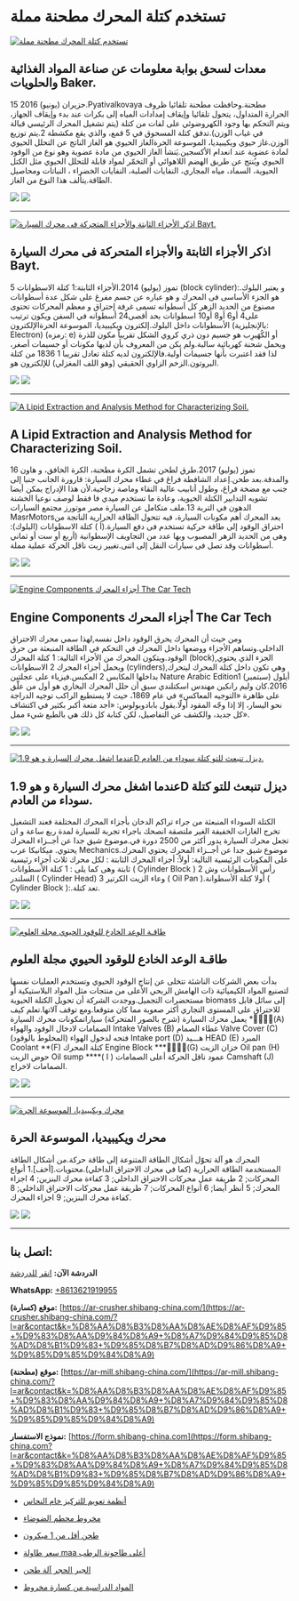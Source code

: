 # تستخدم كتلة المحرك مطحنة مملة

<a href="https://swt.shibang-china.com/?l=ar&img&k=%D8%AA%D8%B3%D8%AA%D8%AE%D8%AF%D9%85+%D9%83%D8%AA%D9%84%D8%A9+%D8%A7%D9%84%D9%85%D8%AD%D8%B1%D9%83+%D9%85%D8%B7%D8%AD%D9%86%D8%A9+%D9%85%D9%85%D9%84%D8%A9" target="_blank">![تستخدم كتلة المحرك مطحنة مملة](http://static.shibang-china.com/all-800x300/891.jpg)</a>

## معدات لسحق بوابة معلومات عن صناعة المواد الغذائية والحلويات Baker.
15 حزيران (يونيو) 2016.Pyativalkovaya مطحنة.وحافظت مطحنة تلقائيا ظروف الحرارة المتداول، يتحول تلقائيا وإيقاف إمدادات المياه إلى بكرات عند بدء وإيقاف الجهاز، ويتم التحكم بها وجود الكهروضوئي على لفات من كتلة (يتم تشغيل المحرك الرئيسي قبالة في غياب الوزن).تدفق كتلة المسحوق في 5 قمع، والذي يقع مكشطة 2.يتم توزيع الوزن.غاز حيوي ويكيبيديا، الموسوعة الحرةالغاز الحيوي هو الغاز الناتج عن التحلل الحيوي لمادة عضوية عند انعدام الأكسجين.يَنشأ الغاز الحيوي من مادة عضوية وهو نوع من الوقود الحيوي ويُنتج عن طريق الهضم اللاهوائي أو التخمّر لمواد قابلة للتحلل الحيوي مثل الكتل الحيوية، السماد، مياه المجاري، النفايات الصلبة، النفايات الخضراء ، النباتات ومحاصيل الطاقة.يتألف هذا النوع من الغاز.


<a href="https://whatsapp.shibangsoft.com/WhatsApp.php" target="_blank" title="WhatsApp">![](http://static.shibang-china.com/icon/whatsapp.png)</a> <a href="https://swt.shibang-china.com/?l=ar&icon&k=%D8%AA%D8%B3%D8%AA%D8%AE%D8%AF%D9%85+%D9%83%D8%AA%D9%84%D8%A9+%D8%A7%D9%84%D9%85%D8%AD%D8%B1%D9%83+%D9%85%D8%B7%D8%AD%D9%86%D8%A9+%D9%85%D9%85%D9%84%D8%A9" target="_blank">![](http://static.shibang-china.com/icon/chat-ar.png)</a>

---

<a href="https://swt.shibang-china.com/?l=ar&img&k=%D8%AA%D8%B3%D8%AA%D8%AE%D8%AF%D9%85+%D9%83%D8%AA%D9%84%D8%A9+%D8%A7%D9%84%D9%85%D8%AD%D8%B1%D9%83+%D9%85%D8%B7%D8%AD%D9%86%D8%A9+%D9%85%D9%85%D9%84%D8%A9" target="_blank">![اذكر الأجزاء الثابتة والأجزاء المتحركة فى محرك السيارة Bayt.](http://static.shibang-china.com/all-800x300/59.jpg)</a>

## اذكر الأجزاء الثابتة والأجزاء المتحركة فى محرك السيارة Bayt.
5 تموز (يوليو) 2014.الأجزاء الثابتة:1 كتلة الاسطوانات (block cylinder):.و يعتبر البلوك هو الجزء الأساسى فى المحرك و هو عباره عن جسم مفرغ على شكل عدة أسطوانات مصنوع من الحديد الزهر كل أسطوانه تسمى غرفة إحتراق و معظم المحركات تحتوى على4 أو6 أو8 أو10 اسطوانات بحد أقصى24 أسطوانه في السفن ويكون ترتيب الأسطوانات داخل البلوك.إلكترون ويكيبيديا، الموسوعة الحرةالإلكترون (بالإنجليزية: Electron) (رمزه: e) أو الكُهَيرِب هو جسيم دون ذري كروي الشكل تقريباً مكون للذرة ويحمل شحنة كهربائية سالبة.ولم يكن من المعروف بأن لديها مكونات أو جسيمات أصغر، لذا فقد اعتبرت بأنها جسيمات أولية.فالإلكترون لديه كتلة تعادل تقريبا 1 1836 من كتلة البروتون.الزخم الزاوي الحقيقي (وهو اللف المغزلي) للإلكترون هو.


<a href="https://whatsapp.shibangsoft.com/WhatsApp.php" target="_blank" title="WhatsApp">![](http://static.shibang-china.com/icon/whatsapp.png)</a> <a href="https://swt.shibang-china.com/?l=ar&icon&k=%D8%AA%D8%B3%D8%AA%D8%AE%D8%AF%D9%85+%D9%83%D8%AA%D9%84%D8%A9+%D8%A7%D9%84%D9%85%D8%AD%D8%B1%D9%83+%D9%85%D8%B7%D8%AD%D9%86%D8%A9+%D9%85%D9%85%D9%84%D8%A9" target="_blank">![](http://static.shibang-china.com/icon/chat-ar.png)</a>

---

<a href="https://swt.shibang-china.com/?l=ar&img&k=%D8%AA%D8%B3%D8%AA%D8%AE%D8%AF%D9%85+%D9%83%D8%AA%D9%84%D8%A9+%D8%A7%D9%84%D9%85%D8%AD%D8%B1%D9%83+%D9%85%D8%B7%D8%AD%D9%86%D8%A9+%D9%85%D9%85%D9%84%D8%A9" target="_blank">![A Lipid Extraction and Analysis Method for Characterizing Soil.](http://static.shibang-china.com/all-800x300/402.jpg)</a>

## A Lipid Extraction and Analysis Method for Characterizing Soil.
16 تموز (يوليو) 2017.طرق لطحن تشمل الكرة مطحنة، الكرة الخافق، و هاون والمدقة.بعد طحن.إعداد الشافطة فراغ في غطاء محرك السيارة: قارورة الجانب جنبا إلى جنب مع مضخة فراغ، وطول أنابيب عالية النقاء وماصة زجاجية.لأن هذا الإدراج يمكن أيضا تشويه التدابير الكتلة الحيوية، وعادة ما تستخدم ميدي فا فقط لوصف نوعيا الخشنة الدهون في التربة 13.ملف متكامل عن السيارة مصر موتورز مجتمع السيارات MasrMotorsيعد المحرك أهم مكونات السيارة، فيه تتحول الطاقة الحرارية الناتجة من احتراق الوقود إلى طاقة حركية تستخدم فى دفع السيارة.(أ ) كتلة الاسطوانات (البلوك): وهى من الحديد الزهر المصبوب وبها عدد من التجاويف الإسطوانية (أربع أو ست أو ثماني أسطوانات وقد تصل فى سيارات النقل إلى اثنى.تغيير زيت ناقل الحركة عملية مملة.


<a href="https://whatsapp.shibangsoft.com/WhatsApp.php" target="_blank" title="WhatsApp">![](http://static.shibang-china.com/icon/whatsapp.png)</a> <a href="https://swt.shibang-china.com/?l=ar&icon&k=%D8%AA%D8%B3%D8%AA%D8%AE%D8%AF%D9%85+%D9%83%D8%AA%D9%84%D8%A9+%D8%A7%D9%84%D9%85%D8%AD%D8%B1%D9%83+%D9%85%D8%B7%D8%AD%D9%86%D8%A9+%D9%85%D9%85%D9%84%D8%A9" target="_blank">![](http://static.shibang-china.com/icon/chat-ar.png)</a>

---

<a href="https://swt.shibang-china.com/?l=ar&img&k=%D8%AA%D8%B3%D8%AA%D8%AE%D8%AF%D9%85+%D9%83%D8%AA%D9%84%D8%A9+%D8%A7%D9%84%D9%85%D8%AD%D8%B1%D9%83+%D9%85%D8%B7%D8%AD%D9%86%D8%A9+%D9%85%D9%85%D9%84%D8%A9" target="_blank">![Engine Components أجزاء المحرك The Car Tech](http://static.shibang-china.com/all-800x300/1484.jpg)</a>

## Engine Components أجزاء المحرك The Car Tech
ومن حيث أن المحرك يحرق الوقود داخل نفسه,لهذا سمي محرك الاحتراق الداخلي.وتساهم الأجزاء ووضعها داخل المحرك في التحكم في الطاقة المنبعثة من حرق الوقود.ويتكون المحرك من الأجزاء التالية: 1 كتلة المحرك (block),الجزء الذي يحتوي ويحمل أجزاء المحرك 2 الاسطوانات (cylinders),وهي تكون داخل كتلة المحرك ليتحرك بداخلها المكابس 2 المكبس.فيزياء على عجلتين Nature Arabic Edition1 أيلول (سبتمبر) 2016.كان وليم رانكين مهندس اسكتلندي سبق أن حلل المحرك البخاري هو أول من علّق على ظاهرة «التوجيه المعاكس» في عام 1869، حيث لا يستطيع الراكب توجيه الدراجة نحو اليسار، إلا إذا وجّه المقود أولًا.يقول بابادوبولوس: «أجد متعة أكبر بكثير في اكتشاف كل جديد، والكشف عن التفاصيل، لكن كتابة كل ذلك هي بالطبع شيء ممل».


<a href="https://whatsapp.shibangsoft.com/WhatsApp.php" target="_blank" title="WhatsApp">![](http://static.shibang-china.com/icon/whatsapp.png)</a> <a href="https://swt.shibang-china.com/?l=ar&icon&k=%D8%AA%D8%B3%D8%AA%D8%AE%D8%AF%D9%85+%D9%83%D8%AA%D9%84%D8%A9+%D8%A7%D9%84%D9%85%D8%AD%D8%B1%D9%83+%D9%85%D8%B7%D8%AD%D9%86%D8%A9+%D9%85%D9%85%D9%84%D8%A9" target="_blank">![](http://static.shibang-china.com/icon/chat-ar.png)</a>

---

<a href="https://swt.shibang-china.com/?l=ar&img&k=%D8%AA%D8%B3%D8%AA%D8%AE%D8%AF%D9%85+%D9%83%D8%AA%D9%84%D8%A9+%D8%A7%D9%84%D9%85%D8%AD%D8%B1%D9%83+%D9%85%D8%B7%D8%AD%D9%86%D8%A9+%D9%85%D9%85%D9%84%D8%A9" target="_blank">![عندما اشغل محرك السيارة و هو 1.9D ديزل تنبعث للتو كتلة سوداء من العادم.](http://static.shibang-china.com/all-800x300/1491.jpg)</a>

## عندما اشغل محرك السيارة و هو 1.9D ديزل تنبعث للتو كتلة سوداء من العادم.
الكتلة السوداء المنبعثة من جراء تراكم الدخان بأجزاء المحرك المختلفة فعند التشغيل تخرج الغازات الخفيفة الغير ملتصقة انصحك باجراء تجربة للسيارة لمدة ربع ساعة و ان تجعل محرك السيارة يدور أكثر من 2500 دورة في.موضوع شيق جدا عن أجــزاء المحرك يحتوي. ميكانيكا عرب Mechanics.موضوع شيق جدا عن أجــزاء المحرك يحتوي المحرك على المكونات الرئيسية التالية: أولاً: أجزاء المحرك الثابتة : لكل محرك ثلاث أجزاء رئيسية ثابتة وهى كما يلى : 1 كتلة الأسطوانات ( Cylinder Block ) 2 رأس الأسطوانات وش السلندر ( Cylinder Head) 3 وعاء الزيت الكرتير ( Oil Pan ).أولا كتلة الأسطوانة ( Cylinder Block ):.تعد كتلة.


<a href="https://whatsapp.shibangsoft.com/WhatsApp.php" target="_blank" title="WhatsApp">![](http://static.shibang-china.com/icon/whatsapp.png)</a> <a href="https://swt.shibang-china.com/?l=ar&icon&k=%D8%AA%D8%B3%D8%AA%D8%AE%D8%AF%D9%85+%D9%83%D8%AA%D9%84%D8%A9+%D8%A7%D9%84%D9%85%D8%AD%D8%B1%D9%83+%D9%85%D8%B7%D8%AD%D9%86%D8%A9+%D9%85%D9%85%D9%84%D8%A9" target="_blank">![](http://static.shibang-china.com/icon/chat-ar.png)</a>

---

<a href="https://swt.shibang-china.com/?l=ar&img&k=%D8%AA%D8%B3%D8%AA%D8%AE%D8%AF%D9%85+%D9%83%D8%AA%D9%84%D8%A9+%D8%A7%D9%84%D9%85%D8%AD%D8%B1%D9%83+%D9%85%D8%B7%D8%AD%D9%86%D8%A9+%D9%85%D9%85%D9%84%D8%A9" target="_blank">![طاقـة الوعد الخادع للوقود الحيوي مجلة العلوم](http://static.shibang-china.com/all-800x300/596.jpg)</a>

## طاقـة الوعد الخادع للوقود الحيوي مجلة العلوم
بدأت بعض الشركات الناشئة تتخلى عن إنتاج الوقود الحيوي وتستخدم العمليات نفسها لتصنيع المواد الكيميائية ذات الهامش الربحي الأعلى من منتجات مثل المواد البلاستيكية أو مستحضرات التجميل.ووجدت الشركة أن تحويل الكتلة الحيوية biomass إلى سائل قابل للاحتراق على المستوى التجاري أكثر صعوبة مما كان متوقعا.ومع توقف آلاتها.تعلم كيف يعمل محرك السيارة (شرح بالصور المتحركة) سياراتمكونات محرك السيارة *(ِِِِA) الصمامات لادخال الوقود والهواء Intake Valves (B) غطاء الصمام Valve Cover (C) فتحه لدخول الهواء (المخلوط بالوقود) Intake port (D) هـــيد HEAD (E) المبرد Coolant **(F) كتلة المحرك Engine Block ***(ِِِِG) خزان الزيت Oil pan (H) حوض الزيت Oil sump ****( I ) عمود ناقل الحركة أعلى الصمامات Camshaft (J) الصمامات لاخراج.


<a href="https://whatsapp.shibangsoft.com/WhatsApp.php" target="_blank" title="WhatsApp">![](http://static.shibang-china.com/icon/whatsapp.png)</a> <a href="https://swt.shibang-china.com/?l=ar&icon&k=%D8%AA%D8%B3%D8%AA%D8%AE%D8%AF%D9%85+%D9%83%D8%AA%D9%84%D8%A9+%D8%A7%D9%84%D9%85%D8%AD%D8%B1%D9%83+%D9%85%D8%B7%D8%AD%D9%86%D8%A9+%D9%85%D9%85%D9%84%D8%A9" target="_blank">![](http://static.shibang-china.com/icon/chat-ar.png)</a>

---

<a href="https://swt.shibang-china.com/?l=ar&img&k=%D8%AA%D8%B3%D8%AA%D8%AE%D8%AF%D9%85+%D9%83%D8%AA%D9%84%D8%A9+%D8%A7%D9%84%D9%85%D8%AD%D8%B1%D9%83+%D9%85%D8%B7%D8%AD%D9%86%D8%A9+%D9%85%D9%85%D9%84%D8%A9" target="_blank">![محرك ويكيبيديا، الموسوعة الحرة](http://static.shibang-china.com/all-800x300/578.jpg)</a>

## محرك ويكيبيديا، الموسوعة الحرة
المحرك هو آلة تحوّل أشكال الطاقة المتنوعة إلى طاقة حركة.من أشكال الطاقة المستخدمة الطاقة الحرارية (كما في محرك الاحتراق الداخلي).محتويات.[أخف].1 أنواع المحركات; 2 طريقة عمل محركات الاحتراق الداخلي; 3 كفاءة محرك البنزين; 4 اجزاء المحرك; 5 أنظر أيضا; 6 أنواع المحركات; 7 طريقة عمل محركات الاحتراق الداخلي; 8 كفاءة محرك البنزين; 9 اجزاء المحرك.

<a href="https://whatsapp.shibangsoft.com/WhatsApp.php" target="_blank" title="WhatsApp">![](http://static.shibang-china.com/icon/whatsapp.png)</a> <a href="https://swt.shibang-china.com/?l=ar&icon&k=%D8%AA%D8%B3%D8%AA%D8%AE%D8%AF%D9%85+%D9%83%D8%AA%D9%84%D8%A9+%D8%A7%D9%84%D9%85%D8%AD%D8%B1%D9%83+%D9%85%D8%B7%D8%AD%D9%86%D8%A9+%D9%85%D9%85%D9%84%D8%A9" target="_blank">![](http://static.shibang-china.com/icon/chat-ar.png)</a>

---
## اتصل بنا:

**الدردشة الآن:** [انقر للدردشة](https://swt.shibang-china.com?l=ar&contact&k=%D8%AA%D8%B3%D8%AA%D8%AE%D8%AF%D9%85+%D9%83%D8%AA%D9%84%D8%A9+%D8%A7%D9%84%D9%85%D8%AD%D8%B1%D9%83+%D9%85%D8%B7%D8%AD%D9%86%D8%A9+%D9%85%D9%85%D9%84%D8%A9)

**WhatsApp:**  [+8613621919955](https://whatsapp.shibangsoft.com/WhatsApp.php)

**موقع (كسارة):** [https://ar-crusher.shibang-china.com/](https://ar-crusher.shibang-china.com/?l=ar&contact&k=%D8%AA%D8%B3%D8%AA%D8%AE%D8%AF%D9%85+%D9%83%D8%AA%D9%84%D8%A9+%D8%A7%D9%84%D9%85%D8%AD%D8%B1%D9%83+%D9%85%D8%B7%D8%AD%D9%86%D8%A9+%D9%85%D9%85%D9%84%D8%A9)

**موقع (مطحنة):** [https://ar-mill.shibang-china.com/](https://ar-mill.shibang-china.com/?l=ar&contact&k=%D8%AA%D8%B3%D8%AA%D8%AE%D8%AF%D9%85+%D9%83%D8%AA%D9%84%D8%A9+%D8%A7%D9%84%D9%85%D8%AD%D8%B1%D9%83+%D9%85%D8%B7%D8%AD%D9%86%D8%A9+%D9%85%D9%85%D9%84%D8%A9)

**نموذج الاستفسار:** [https://form.shibang-china.com](https://form.shibang-china.com?l=ar&contact&k=%D8%AA%D8%B3%D8%AA%D8%AE%D8%AF%D9%85+%D9%83%D8%AA%D9%84%D8%A9+%D8%A7%D9%84%D9%85%D8%AD%D8%B1%D9%83+%D9%85%D8%B7%D8%AD%D9%86%D8%A9+%D9%85%D9%85%D9%84%D8%A9)

* [أنظمة تعويم للتركيز خام النحاس](../28/%D8%A3%D9%86%D8%B8%D9%85%D8%A9%20%D8%AA%D8%B9%D9%88%D9%8A%D9%85%20%D9%84%D9%84%D8%AA%D8%B1%D9%83%D9%8A%D8%B2%20%D8%AE%D8%A7%D9%85%20%D8%A7%D9%84%D9%86%D8%AD%D8%A7%D8%B3.md)

* [مخروط محطم الضوضاء](../27/%D9%85%D8%AE%D8%B1%D9%88%D8%B7%20%D9%85%D8%AD%D8%B7%D9%85%20%D8%A7%D9%84%D8%B6%D9%88%D8%B6%D8%A7%D8%A1.md)

* [طحن أقل من 1 ميكرون](../28/%D8%B7%D8%AD%D9%86%20%D8%A3%D9%82%D9%84%20%D9%85%D9%86%201%20%D9%85%D9%8A%D9%83%D8%B1%D9%88%D9%86.md)

* [سعر طاولة maa أعلى طاحونة الرطب](../29/%D8%B3%D8%B9%D8%B1%20%D8%B7%D8%A7%D9%88%D9%84%D8%A9%20maa%20%D8%A3%D8%B9%D9%84%D9%89%20%D8%B7%D8%A7%D8%AD%D9%88%D9%86%D8%A9%20%D8%A7%D9%84%D8%B1%D8%B7%D8%A8.md)

* [الجير الحجر آلة طحن](../30/%D8%A7%D9%84%D8%AC%D9%8A%D8%B1%20%D8%A7%D9%84%D8%AD%D8%AC%D8%B1%20%D8%A2%D9%84%D8%A9%20%D8%B7%D8%AD%D9%86.md)

* [المواد الدراسية من كسارة مخروط](../26/%D8%A7%D9%84%D9%85%D9%88%D8%A7%D8%AF%20%D8%A7%D9%84%D8%AF%D8%B1%D8%A7%D8%B3%D9%8A%D8%A9%20%D9%85%D9%86%20%D9%83%D8%B3%D8%A7%D8%B1%D8%A9%20%D9%85%D8%AE%D8%B1%D9%88%D8%B7.md)